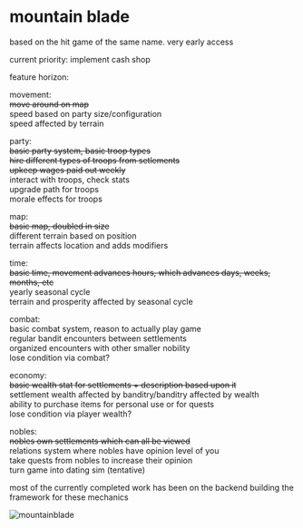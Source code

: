 # mountain blade

based on the hit game of the same name. very early access

current priority:
implement cash shop

feature horizon:

movement:  
~~move around on map~~  
speed based on party size/configuration  
speed affected by terrain  

party:   
~~basic party system, basic troop types~~   
~~hire different types of troops from setlements~~  
~~upkeep wages paid out weekly~~  
interact with troops, check stats  
upgrade path for troops  
morale effects for troops  

map:   
~~basic map, doubled in size~~  
different terrain based on position  
terrain affects location and adds modifiers  

time:  
~~basic time, movement advances hours, which advances days, weeks, months, etc~~  
yearly seasonal cycle  
terrain and prosperity affected by seasonal cycle  

combat:  
basic combat system, reason to actually play game  
regular bandit encounters between settlements  
organized encounters with other smaller nobility  
lose condition via combat?  

economy:  
~~basic wealth stat for settlements + description based upon it~~  
settlement wealth affected by banditry/banditry affected by wealth  
ability to purchase items for personal use or for quests  
lose condition via player wealth?  

nobles:  
~~nobles own settlements which can all be viewed~~  
relations system where nobles have opinion level of you  
take quests from nobles to increase their opinion  
turn game into dating sim (tentative)

most of the currently completed work has been on the backend building the framework for these mechanics   

![mountainblade](https://i.ibb.co/4S54nsK/mountainblade-0-1-4.png)
